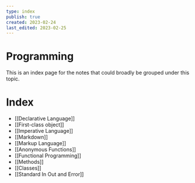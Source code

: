 ```yaml
---
type: index
publish: true
created: 2023-02-24
last_edited: 2023-02-25
---
```

# Programming
This is an index page for the notes that could broadly be grouped under this topic.
# Index
- [[Declarative Language]]
- [[First-class object]]
- [[Imperative Language]]
- [[Markdown]]
- [[Markup Language]]
- [[Anonymous Functions]]
- [[Functional Programming]]
- [[Methods]]
- [[Classes]]
- [[Standard In Out and Error]]